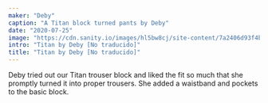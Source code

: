 ```yaml
---
maker: "Deby"
caption: "A Titan block turned pants by Deby"
date: "2020-07-25"
image: "https://cdn.sanity.io/images/hl5bw8cj/site-content/7a2406d93f4b40575b7c000e651a40a4b3191a74-2154x1280.jpg"
intro: "Titan by Deby [No traducido]"
title: "Titan by Deby [No traducido]"
---
```



Deby tried out our Titan trouser block and liked the fit so much that she promptly turned it into proper trousers.
She added a waistband and pockets to the basic block.

